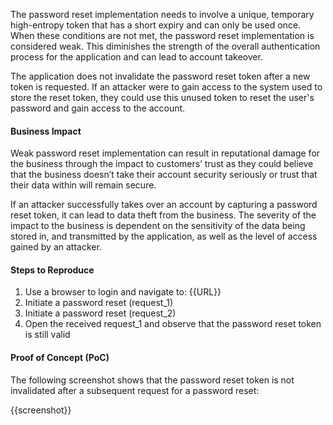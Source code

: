 The password reset implementation needs to involve a unique, temporary high-entropy token that has a short expiry and can only be used once. When these conditions are not met, the password reset implementation is  considered weak. This diminishes the strength of the overall authentication process for the application and can lead to account takeover.

The application does not invalidate the password reset token after a new token is requested. If an attacker were to gain access to the system used to store the reset token, they could use this unused token to reset the user's password and gain access to the account.

#### Business Impact

Weak password reset implementation can result in reputational damage for the business through the impact to customers’ trust as they could believe that the business doesn’t take their account security seriously or trust that their data within will remain secure.

If an attacker successfully takes over an account by capturing a password reset token, it can lead to data theft from the business. The severity of the impact to the business is dependent on the sensitivity of the data being stored in, and transmitted by the application, as well as the level of access gained by an attacker.

#### Steps to Reproduce

1. Use a browser to login and navigate to: {{URL}}
1. Initiate a password reset (request_1)
1. Initiate a password reset (request_2)
1. Open the received request_1 and observe that the password reset token is still valid

#### Proof of Concept (PoC)

The following screenshot shows that the password reset token is not invalidated after a subsequent request for a password reset:

{{screenshot}}
